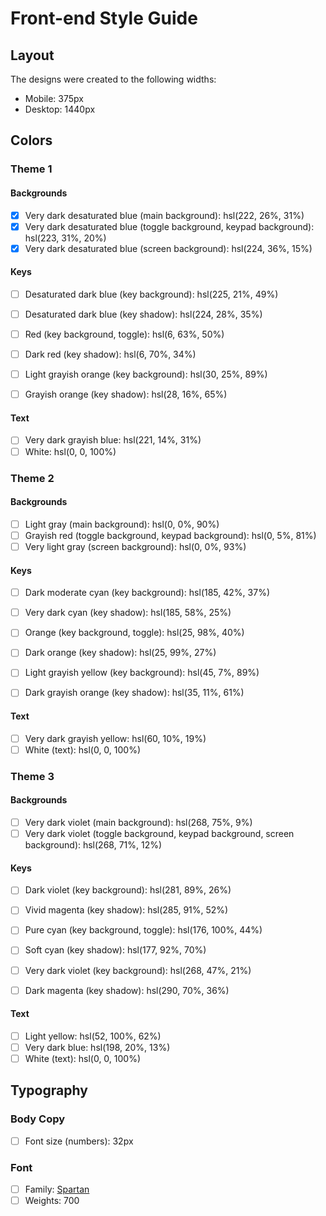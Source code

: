 # Front-end Style Guide

## Layout

The designs were created to the following widths:

- Mobile: 375px
- Desktop: 1440px

## Colors

### Theme 1

#### Backgrounds

- [x] Very dark desaturated blue (main background): hsl(222, 26%, 31%)
- [x] Very dark desaturated blue (toggle background, keypad background): hsl(223, 31%, 20%)
- [x] Very dark desaturated blue (screen background): hsl(224, 36%, 15%)

#### Keys

- [ ] Desaturated dark blue (key background): hsl(225, 21%, 49%)
- [ ] Desaturated dark blue (key shadow): hsl(224, 28%, 35%)

- [ ] Red (key background, toggle): hsl(6, 63%, 50%)
- [ ] Dark red (key shadow): hsl(6, 70%, 34%)

- [ ] Light grayish orange (key background): hsl(30, 25%, 89%)
- [ ] Grayish orange (key shadow): hsl(28, 16%, 65%)

#### Text

- [ ] Very dark grayish blue: hsl(221, 14%, 31%)
- [ ] White: hsl(0, 0, 100%)

### Theme 2

#### Backgrounds

- [ ] Light gray (main background): hsl(0, 0%, 90%)
- [ ] Grayish red (toggle background, keypad background): hsl(0, 5%, 81%)
- [ ] Very light gray (screen background): hsl(0, 0%, 93%)

#### Keys

- [ ] Dark moderate cyan (key background): hsl(185, 42%, 37%)
- [ ] Very dark cyan (key shadow): hsl(185, 58%, 25%)

- [ ] Orange (key background, toggle): hsl(25, 98%, 40%)
- [ ] Dark orange (key shadow): hsl(25, 99%, 27%)

- [ ] Light grayish yellow (key background): hsl(45, 7%, 89%)
- [ ] Dark grayish orange (key shadow): hsl(35, 11%, 61%)

#### Text

- [ ] Very dark grayish yellow: hsl(60, 10%, 19%)
- [ ] White (text): hsl(0, 0, 100%)

### Theme 3

#### Backgrounds

- [ ] Very dark violet (main background): hsl(268, 75%, 9%)
- [ ] Very dark violet (toggle background, keypad background, screen background): hsl(268, 71%, 12%)

#### Keys

- [ ] Dark violet (key background): hsl(281, 89%, 26%)
- [ ] Vivid magenta (key shadow): hsl(285, 91%, 52%)

- [ ] Pure cyan (key background, toggle): hsl(176, 100%, 44%)
- [ ] Soft cyan (key shadow): hsl(177, 92%, 70%)

- [ ] Very dark violet (key background): hsl(268, 47%, 21%)
- [ ] Dark magenta (key shadow): hsl(290, 70%, 36%)

#### Text

- [ ] Light yellow: hsl(52, 100%, 62%)
- [ ] Very dark blue: hsl(198, 20%, 13%)
- [ ] White (text): hsl(0, 0, 100%)

## Typography

### Body Copy

- [ ] Font size (numbers): 32px

### Font

- [ ] Family: [Spartan](https://fonts.google.com/specimen/Spartan)
- [ ] Weights: 700
